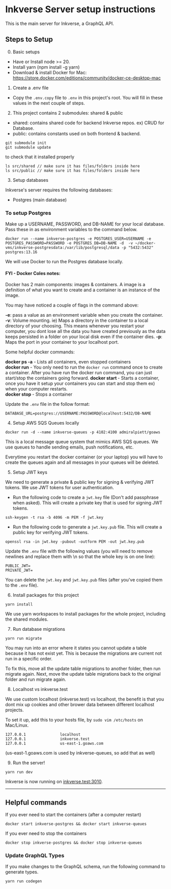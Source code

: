 # Inkverse Server setup instructions

This is the main server for Inkverse, a GraphQL API.

## Steps to Setup

0. Basic setups
  - Have or Install node >= 20.
  - Install yarn (npm install -g yarn)
  - Download & install Docker for Mac: https://store.docker.com/editions/community/docker-ce-desktop-mac

1. Create a .env file

- Copy the `.env.copy` file to `.env` in this project's root. You will fill in these values in the next couple of steps.

2. This project contains 2 submodules: shared & public

- shared: contains shared code for backend Inkverse repos. ex) CRUD for Database.
- public: contains constants used on both frontend & backend.

```
git submodule init
git submodule update
```

to check that it installed properly
```
ls src/shared // make sure it has files/folders inside here
ls src/public // make sure it has files/folders inside here
```

3. Setup databases

Inkverse's server requires the following databases:
- Postgres (main database)

### To setup Postgres

Make up a USERNAME, PASSWORD, and DB-NAME for your local database. Pass these in as environment variables to the command below.

```
docker run --name inkverse-postgres -e POSTGRES_USER=USERNAME -e POSTGRES_PASSWORD=PASSWORD -e POSTGRES_DB=DB-NAME -d  -v ~/docker-vms/inkverse-postgresdata:/var/lib/postgresql/data -p "5432:5432" postgres:13.16
```

We will use Docker to run the Postgres database locally. 

#### FYI - Docker Coles notes:
Docker has 2 main components: images & containers. A image is a definition of what you want to create and a container is an instance of the image.

You may have noticed a couple of flags in the command above:

**-e**: pass a value as an environment variable when you create the container.  
**-v**: Volume mounting. ie) Maps a directory in the container to a local directory of your choosing. This means whenever you restart your computer, you dont lose all the data you have created previously as the data keeps persisted in a folder on your local disk even if the container dies.
**-p**: Maps the port in your container to your localhost port.

Some helpful docker commands:

**docker ps -a** - Lists all containers, even stopped containers  
**docker run** - You only need to run the `docker run` command once to create a container. After you have run the docker run command, you can just start/stop the containers going forward.
**docker start <containerId>** - Starts a container, once you have it setup your containers you can start and stop them ex) when your computer restarts.  
**docker stop <containerId>** - Stops a container  

Update the `.env` file in the follow format:
```
DATABASE_URL=postgres://USERNAME:PASSWORD@localhost:5432/DB-NAME
```

4. Setup AWS SQS Queues locally

```
docker run -d --name inkverse-queues -p 4102:4100 admiralpiett/goaws
```

This is a local message queue system that mimics AWS SQS queues. We use queues to handle sending emails, push notifications, etc.

Everytime you restart the docker container (or your laptop) you will have to create the queues again and all messages in your queues will be deleted.

5. Setup JWT keys

We need to generate a private & public key for signing & verifying JWT tokens. We use JWT tokens for user authentication. 

- Run the following code to create a `jwt.key` file (Don't add passphrase when asked). This will create a private key that is used for signing JWT tokens.

```
ssh-keygen -t rsa -b 4096 -m PEM -f jwt.key
```

- Run the following code to generate a `jwt.key.pub` file. This will create a public key for verifying JWT tokens.

```
openssl rsa -in jwt.key -pubout -outform PEM -out jwt.key.pub
```

Update the `.env` file with the following values (you will need to remove newlines and replace them with \n so that the whole key is on one line):

```
PUBLIC_JWT=
PRIVATE_JWT=
```

You can delete the `jwt.key` and `jwt.key.pub` files (after you've copied them to the `.env` file).

6. Install packages for this project

```
yarn install
```

We use yarn workspaces to install packages for the whole project, including the shared modules.

7. Run database migrations

```
yarn run migrate
```

You may run into an error where it states you cannot update a table because it has not exist yet. This is because the migrations are current not run in a specific order. 

To fix this, move all the update table migrations to another folder, then run migrate again. Next, move the update table migrations back to the original folder and run migrate again.

8. Localhost vs inkverse.test

We use custom localhost (inkverse.test) vs localhost, the benefit is that you dont mix up cookies and other brower data between different localhost projects.

To set it up, add this to your hosts file, by `sudo vim /etc/hosts` on Mac/Linux.

```
127.0.0.1               localhost
127.0.0.1               inkverse.test
127.0.0.1               us-east-1.goaws.com
```

(us-east-1.goaws.com is used by inkverse-queues, so add that as well)

9. Run the server!

```
yarn run dev
```

Inkverse is now running on [inkverse.test:3010](http://inkverse.test:3010/).

---

## Helpful commands

If you ever need to start the containers (after a computer restart)

```
docker start inkverse-postgres && docker start inkverse-queues
```

If you ever need to stop the containers

```
docker stop inkverse-postgres && docker stop inkverse-queues
```

### Update GraphQL Types

If you make changes to the GraphQL schema, run the following command to generate types.

```
yarn run codegen
```